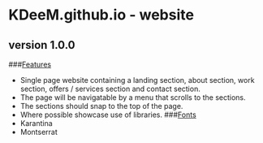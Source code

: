 # KDeeM.github.io - website
## version 1.0.0
###<ins>Features</ins>
- Single page website containing a landing section, about section, work section, offers / services section and contact section.
- The page will be navigatable by a menu that scrolls to the sections.
- The sections should snap to the top of the page.
- Where possible showcase use of libraries.
###<ins>Fonts</ins>
- Karantina
- Montserrat
